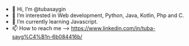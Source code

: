 - 👋 Hi, I’m @tubasaygin
- 👀 I’m interested in Web development, Python, Java, Kotlin, Php and C. 
- 🌱 I’m currently learning Javascript. 
- 📫 How to reach me --> https://www.linkedin.com/in/tuba-sayg%C4%B1n-6b084416b/

<!---
tubasaygin/tubasaygin is a ✨ special ✨ repository because its `README.md` (this file) appears on your GitHub profile.
You can click the Preview link to take a look at your changes.
--->
